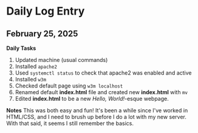 # Daily Log Entry
## February 25, 2025

**Daily Tasks**
1. Updated machine (usual commands)
2. Installed `apache2`
3. Used `systemctl status` to check that apache2 was enabled and active
4. Installed `w3m`
5. Checked default page using `w3m localhost`
6. Renamed default **index.html** file and created new **index.html** with `mv`
7. Edited **index.html** to be a new *Hello, World!*-esque webpage.

**Notes**
This was both easy and fun! It's been a while since I've worked in HTML/CSS, and I need to brush up
before I do a lot with my new server. With that said, it seems I still remember the basics.
